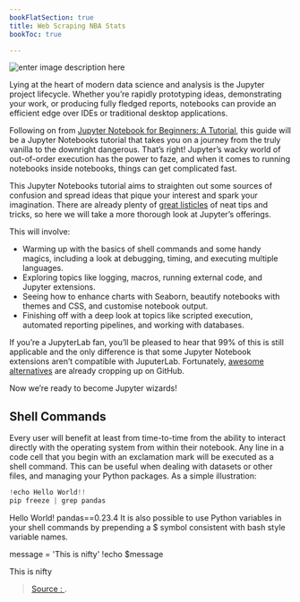 ```yaml
---
bookFlatSection: true
title: Web Scraping NBA Stats
bookToc: true 

---
```


![enter image description here](https://www.dataquest.io/wp-content/uploads/2019/01/1-LPnY8nOLg4S6_TG0DEXwsg-1.png)

Lying at the heart of modern data science and analysis is the Jupyter project lifecycle. Whether you’re rapidly prototyping ideas, demonstrating your work, or producing fully fledged reports, notebooks can provide an efficient edge over IDEs or traditional desktop applications.

Following on from  [Jupyter Notebook for Beginners: A Tutorial](https://www.dataquest.io/blog/jupyter-notebook-tutorial/), this guide will be a Jupyter Notebooks tutorial that takes you on a journey from the truly vanilla to the downright dangerous. That’s right! Jupyter’s wacky world of out-of-order execution has the power to faze, and when it comes to running notebooks inside notebooks, things can get complicated fast.

This Jupyter Notebooks tutorial aims to straighten out some sources of confusion and spread ideas that pique your interest and spark your imagination. There are already plenty of  [great listicles](https://www.dataquest.io/blog/jupyter-notebook-tips-tricks-shortcuts/)  of neat tips and tricks, so here we will take a more thorough look at Jupyter’s offerings.

This will involve:

-   Warming up with the basics of shell commands and some handy magics, including a look at debugging, timing, and executing multiple languages.
-   Exploring topics like logging, macros, running external code, and Jupyter extensions.
-   Seeing how to enhance charts with Seaborn, beautify notebooks with themes and CSS, and customise notebook output.
-   Finishing off with a deep look at topics like scripted execution, automated reporting pipelines, and working with databases.

If you’re a JupyterLab fan, you’ll be pleased to hear that 99% of this is still applicable and the only difference is that some Jupyter Notebook extensions aren’t compatible with JuputerLab. Fortunately,  [awesome](https://github.com/mauhai/awesome-jupyterlab)  [alternatives](https://github.com/topics/jupyterlab-extension)  are already cropping up on GitHub.

Now we’re ready to become Jupyter wizards!

## Shell Commands

Every user will benefit at least from time-to-time from the ability to interact directly with the operating system from within their notebook. Any line in a code cell that you begin with an exclamation mark will be executed as a shell command. This can be useful when dealing with datasets or other files, and managing your Python packages. As a simple illustration:

```py
!echo Hello World!!
pip freeze | grep pandas
```
Hello World!
pandas==0.23.4
It is also possible to use Python variables in your shell commands by prepending a $ symbol consistent with bash style variable names.


message = 'This is nifty'
!echo $message

This is nifty

> [Source : ](https://www.dataquest.io/blog/advanced-jupyter-notebooks-tutorial/).
<!--stackedit_data:
eyJoaXN0b3J5IjpbODE4OTEwOTMwXX0=
-->